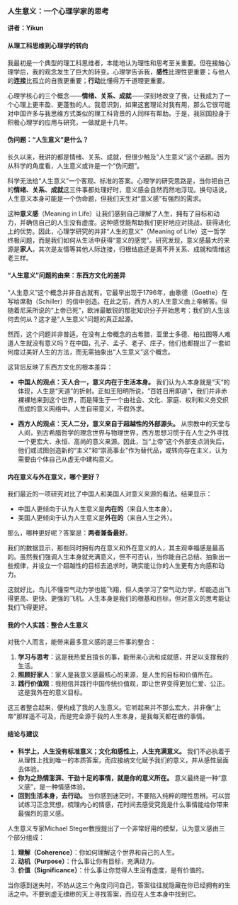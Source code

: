 ### 人生意义：一个心理学家的思考

**讲者：Yikun**

#### 从理工科思维到心理学的转向

我最初是一个典型的理工科思维者，本能地认为理性和思考至关重要。但在接触心理学后，我的观念发生了巨大的转变。心理学告诉我，**感性**比理性更重要；与他人的**连接**比孤立的自我更重要；**行动**比懂得万千道理更重要。

心理学核心的三个概念——**情绪、关系、成就**——深刻地改变了我，让我成为了一个心理上更丰盈、更蓬勃的人。我意识到，如果这套理论对我有用，那么它很可能对中国许多与我思维方式类似的理工科背景的人同样有帮助。于是，我回国投身于积极心理学的应用与研究，一做就是十几年。

#### 伪问题：“人生意义”是什么？

长久以来，我讲的都是情绪、关系、成就，但很少触及“人生意义”这个话题。因为从科学的角度看，人生意义或许是一个“伪问题”。

科学无法给“人生意义”一个客观、标准的答案。心理学的研究思路是，当你把自己的**情绪、关系、成就**这三件事都处理好时，意义感会自然而然地浮现。换句话说，人生意义本身可能是一个伪命题，但我们天生对“意义感”有强烈的需求。

这种**意义感**（Meaning in Life）让我们感到自己理解了人生，拥有了目标和动力，并确信自己的人生没有虚度。这种感觉能帮助我们更好地应对挑战，获得进化上的优势。因此，心理学研究的并非“人生的意义”（Meaning of Life）这一哲学终极问题，而是我们如何从生活中获得“意义的感觉”。研究发现，意义感最大的来源是**家人**，其次是友情等其他人际连接，归根结底还是离不开关系、成就和情绪这老三样。

#### “人生意义”问题的由来：东西方文化的差异

“人生意义”这个概念并非自古就有。它最早出现于1796年，由歌德（Goethe）在写给席勒（Schiller）的信中创造。在此之前，西方人的人生意义由上帝解答。但随着尼采所说的“上帝已死”，欧洲最敏锐的那批知识分子开始思考：我们的人生该何去何从？这才是“人生意义”问题的真正起源。

然而，这个问题并非普适。在没有上帝概念的古希腊，亚里士多德、柏拉图等人难道人生就没有意义吗？在中国，孔子、孟子、老子、庄子，他们也都提出了一套如何度过美好人生的方法，而无需抽象出“人生意义”这个概念。

这背后反映了东西方文化的根本差异：

*   **中国人的观点：天人合一，意义内在于生活本身。**
    我们认为人本身就是“天”的体现，人生是“天道”的折射。正如王阳明所说，“百姓日用即道”，我们并非赤裸裸地来到这个世界，而是降生于一个由社会、文化、家庭、权利和义务交织而成的意义网络中。人生自带意义，不假外求。

*   **西方人的观点：天人二分，意义来自于超越性的外部源头。**
    从宗教中的天堂与人间，到古希腊哲学的理念世界与物理世界，西方思想习惯于在人生之外寻找一个更宏大、永恒、高尚的意义来源。因此，当“上帝”这个外部支点消失后，他们或试图创造新的“主义”和“崇高事业”作为替代品，或转向存在主义，认为需要由个体自己从虚无中建构意义。

#### 内在意义与外在意义，哪个更好？

我们最近的一项研究对比了中国人和美国人对意义来源的看法。结果显示：
*   中国人更倾向于认为人生意义是**内在的**（来自人生本身）。
*   美国人更倾向于认为人生意义是**外在的**（来自人生之外）。

那么，哪种更好呢？答案是：**两者兼备最好**。

我们的数据显示，那些同时拥有内在意义和外在意义的人，其主观幸福感是最高的。虽然我们强调人生本身就充满意义，但不可否认，当你能自己总结、抽象出一些规律，并设立一个超越性的目标去追求时，确实能让你的人生更有方向感和动力。

这就好比，鸟儿不懂空气动力学也能飞翔，但人类学习了空气动力学，却能造出飞得更高、更快、更强的飞机。人生本身是我们的根基和目标，但对意义的思考能让我们飞得更好。

#### 我的个人实践：整合人生意义

对我个人而言，能带来最多意义感的是三件事的整合：

1.  **学习与思考**：这是我热爱且擅长的事，能带来心流和成就感，并足以支撑我的生活。
2.  **照顾好家人**：家人是我意义感最核心的来源，是人生的目标和价值所在。
3.  **践行价值观**：我相信并践行中国传统价值观，即让世界变得更加仁爱、公正。这是我外在的意义目标。

这三者整合起来，便构成了我的人生意义。它听起来并不那么宏大，并非像“上帝”那样遥不可及，而是完全源于我的人生本身，是我每天都在做的事情。

#### 结论与建议

*   **科学上，人生没有标准意义；文化和感性上，人生充满意义。** 我们不必执着于从理性上找到唯一的本质答案，而应接纳文化赋予我们的意义，并从感性层面去体验。
*   **你为之热情澎湃、干劲十足的事情，就是你的意义所在。** 意义最终是一种“意义感”，是一种情感体验。
*   **回到生活本身，去行动。** 当你感到迷茫时，不要陷入纯粹的理性思辨。可以尝试练习正念冥想，梳理内心的情感，花时间去感受究竟是什么事情能给你带来最强烈的意义感。

人生意义专家Michael Steger教授提出了一个非常好用的模型，认为意义感由三个部分组成：
1.  **理解（Coherence）**：你如何理解这个世界和自己的人生。
2.  **动机（Purpose）**：什么事让你有目标，充满动力。
3.  **价值（Significance）**：什么事让你觉得人生没有虚度，是有价值的。

当你感到迷失时，不妨从这三个角度问问自己，答案往往就隐藏在你已经拥有的生活之中。不要到虚无缥缈的天上寻找答案，而应在人生本身中找到它。